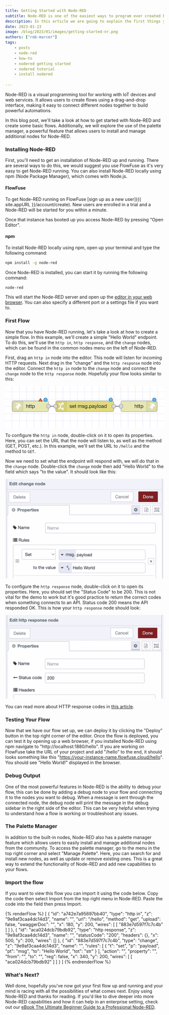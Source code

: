 ```yaml
---
title: Getting Started with Node-RED
subtitle: Node-RED is one of the easiest ways to program ever created but everyone needs a little help
description: In this article we are going to explain the first things you need to know to get started with Node-RED.
date: 2023-01-23
image: /blog/2023/01/images/getting-started-nr.png
authors: ["rob-marcer"]
tags:
    - posts
    - node-red
    - how-to
    - nodered getting started
    - nodered tutorial
    - install nodered
  
---
```



Node-RED is a visual programming tool for working with IoT devices and web services. It allows users to create flows using a drag-and-drop interface, making it easy to connect different nodes together to build powerful automations.

<!--more-->

In this blog post, we'll take a look at how to get started with Node-RED and create some basic flows. Additionally, we will explore the use of the palette manager, a powerful feature that allows users to install and manage additional nodes for Node-RED.

### Installing Node-RED

First, you'll need to get an installation of Node-RED up and running. There are several ways to do this, we would suggest you use FlowFuse as it's very easy to get Node-RED running. You can also install Node-RED locally using npm (Node Package Manager), which comes with Node.js.

#### FlowFuse

To get Node-RED running on FlowFuse [sign up as a new user]({{ site.appURL }}/account/create).
New users are enrolled in a trial and a Node-RED will be started for you within a minute.

Once that instance has booted up you access Node-RED by pressing "Open Editor".

#### npm

To install Node-RED locally using npm, open up your terminal and type the following command:

```bash
npm install -g node-red
```
Once Node-RED is installed, you can start it by running the following command:

```bash
node-red
```

This will start the Node-RED server and open up the [editor in your web browser](http://localhost:1880). You can also specify a different port or a settings file if you want to.

### First Flow

Now that you have Node-RED running, let's take a look at how to create a simple flow. In this example, we'll create a simple "Hello World" endpoint. To do this, we'll use the `http in`, `http response`, and the `change` nodes, which can be found in the common nodes menu on the left of Node-RED.

First, drag an `http in` node into the editor. This node will listen for incoming HTTP requests. Next drag in the "change" and the `http response` node into the editor. Connect the `http in` node to the `change` node and connect the `change` node to the `http response` node. Hopefully your flow looks similar to this:

!["Screenshot showing the HTTP-in, Change, and HTTP-response nodes that we will be using throughout this blog for demonstration."](./images/three-nodes.png "Screenshot showing the HTTP-in, Change, and HTTP-response nodes that we will be using throughout this blog for demonstration.")

To configure the `http in` node, double-click on it to open its properties. Here, you can set the URL that the node will listen to, as well as the method (GET, POST, etc.). In this example, we'll set the URL to `/hello` and the method to `GET`.

Now we need to set what the endpoint will respond with, we will do that in the `change` node.
Double-click the `change` node then add "Hello World" to the field which says "to the value". It should look like this:

!["Configuring the change node to set the payload to Hello World"](./images/set-reply.png "Configuring the change node to set the payload to Hello World")

To configure the `http response` node, double-click on it to open its properties. Here, you should set the "Status Code" to be 200. This is not vital for the demo to work but it's good practice to return the correct codes when something connects to an API. Status code 200 means the API responded OK. This is how your `http response` node should look:

!["Configuring the status node to set the response to 200"](./images/response-code.png "Configuring the status node to set the response to 200")

You can read more about HTTP response codes in [this article](https://en.wikipedia.org/wiki/List_of_HTTP_status_codes).

### Testing Your Flow

Now that we have our flow set up, we can deploy it by clicking the "Deploy" button in the top right corner of the editor. Once the flow is deployed, you can test it by opening up a web browser, if you installed Node-RED using npm navigate to "http://localhost:1880/hello". If you are working on FlowFuse take the URL of your project and add "/hello" to the end, it should looks something like this "https://your-instance-name.flowfuse.cloud/hello". You should see "Hello World!" displayed in the browser.

### Debug Output

One of the most powerful features in Node-RED is the ability to debug your flow, this can be done by adding a debug node to your flow and connecting it to the nodes you want to debug. When a message is sent through the connected node, the debug node will print the message in the debug sidebar in the right side of the editor. This can be very helpful when trying to understand how a flow is working or troubleshoot any issues.

### The Palette Manager

In addition to the built-in nodes, Node-RED also has a palette manager feature which allows users to easily install and manage additional nodes from the community. To access the palette manager, go to the menu in the top right corner and select "Manage Palette". Here, you can search for and install new nodes, as well as update or remove existing ones. This is a great way to extend the functionality of Node-RED and add new capabilities to your flows.

### Import the flow

If you want to view this flow you can import it using the code below. Copy the code then select Import from the top right menu in Node-RED. Paste the code into the field then press Import.

{% renderFlow %}
[
    {
        "id": "a742e7a95697bb40",
        "type": "http in",
        "z": "9e9af3caa4dc14d3",
        "name": "",
        "url": "/hello",
        "method": "get",
        "upload": false,
        "swaggerDoc": "",
        "x": 180,
        "y": 200,
        "wires": [
            [
                "883e7d597f7c7c4b"
            ]
        ]
    },
    {
        "id": "aca024dcb79bdb92",
        "type": "http response",
        "z": "9e9af3caa4dc14d3",
        "name": "",
        "statusCode": "200",
        "headers": {},
        "x": 500,
        "y": 200,
        "wires": []
    },
    {
        "id": "883e7d597f7c7c4b",
        "type": "change",
        "z": "9e9af3caa4dc14d3",
        "name": "",
        "rules": [
            {
                "t": "set",
                "p": "payload",
                "pt": "msg",
                "to": "Hello World",
                "tot": "str"
            }
        ],
        "action": "",
        "property": "",
        "from": "",
        "to": "",
        "reg": false,
        "x": 340,
        "y": 200,
        "wires": [
            [
                "aca024dcb79bdb92"
            ]
        ]
    }
]
{% endrenderFlow %}


### What's Next?

Well done, hopefully you've now got your first flow up and running and your mind is racing with all the possibilities of what comes next. Enjoy using Node-RED and thanks for reading. If you'd like to dive deeper into more Node-RED capabilities and how it can help in an enterprise setting, check out our [eBook The Ultimate Beginner Guide to a Professional Node-RED](https://flowfuse.com/ebooks/beginner-guide-to-a-professional-nodered/).  
